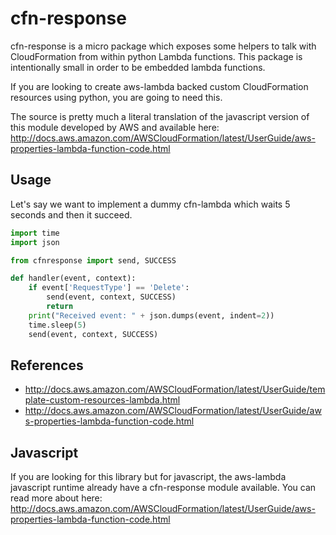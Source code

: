 cfn-response
==============

cfn-response is a micro package which exposes some helpers to talk with CloudFormation from within python Lambda functions. This package is intentionally small in order to be embedded lambda functions.

If you are looking to create aws-lambda backed custom CloudFormation resources using python, you are going to need this.

The source is pretty much a literal translation of the javascript version of this module developed by AWS and available here: http://docs.aws.amazon.com/AWSCloudFormation/latest/UserGuide/aws-properties-lambda-function-code.html

Usage
------
Let's say we want to implement a dummy cfn-lambda which waits 5 seconds and then it succeed.

```python
import time
import json

from cfnresponse import send, SUCCESS

def handler(event, context):
    if event['RequestType'] == 'Delete':
        send(event, context, SUCCESS)
        return
    print("Received event: " + json.dumps(event, indent=2))
    time.sleep(5)
    send(event, context, SUCCESS)

```

References
-----------
* http://docs.aws.amazon.com/AWSCloudFormation/latest/UserGuide/template-custom-resources-lambda.html
* http://docs.aws.amazon.com/AWSCloudFormation/latest/UserGuide/aws-properties-lambda-function-code.html


Javascript
-----------
If you are looking for this library but for javascript, the aws-lambda javascript runtime already have a cfn-response module available. You can read more about here: http://docs.aws.amazon.com/AWSCloudFormation/latest/UserGuide/aws-properties-lambda-function-code.html
